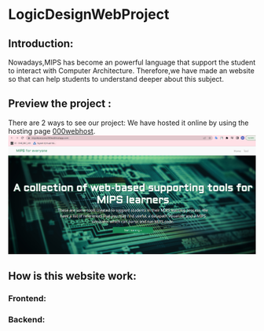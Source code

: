 # LogicDesignWebProject 
## Introduction:
Nowadays,MIPS has become an powerful language that support the student to interact with Computer Architecture.
Therefore,we have made an website so that can help students to understand deeper about this subject.
## Preview the project :
There are 2 ways to see our project:
We have hosted it online by using the hosting page [000webhost](https://vn.000webhost.com/).<br />
![](Pictures/Webpage.png)
## How is this website work:
### Frontend:
### Backend:
